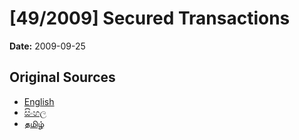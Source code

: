 # [49/2009] Secured Transactions

**Date:** 2009-09-25

## Original Sources

- [English](https://documents.gov.lk/view/acts/2009/9/49-2009_E.pdf)
- [සිංහල](https://documents.gov.lk/view/acts/2009/9/49-2009_S.pdf)
- [தமிழ்](https://documents.gov.lk/view/acts/2009/9/49-2009_T.pdf)
